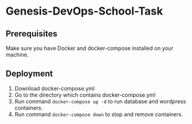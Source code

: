 # Genesis-DevOps-School-Task

## Prerequisites
Make sure you have Docker and docker-compose installed on your machine.

## Deployment
1. Download docker-compose.yml
2. Go to the directory which contains docker-compose.yml
3. Run command `docker-compose up -d` to run database and wordpress containers.
4. Run command `docker-compose down` to stop and remove containers.

